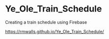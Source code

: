 # Ye_Ole_Train_Schedule
Creating a train schedule using Firebase

https://rmwalls.github.io/Ye_Ole_Train_Schedule/
